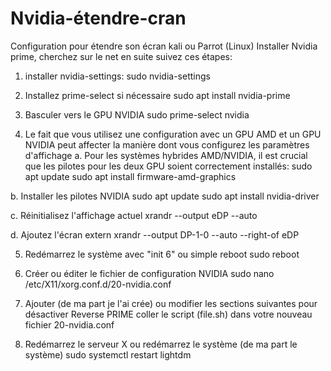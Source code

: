 # Nvidia-étendre-cran

Configuration pour étendre son écran kali ou Parrot (Linux)
Installer Nvidia prime, cherchez sur le net en suite suivez ces étapes:

1. installer nvidia-settings:
sudo nvidia-settings

2. Installez prime-select si nécessaire
sudo apt install nvidia-prime

3. Basculer vers le GPU NVIDIA
sudo prime-select nvidia

4. Le fait que vous utilisez une configuration avec un GPU AMD et un GPU NVIDIA peut affecter la manière dont vous configurez les paramètres d'affichage
a. Pour les systèmes hybrides AMD/NVIDIA, il est crucial que les pilotes pour les deux GPU soient correctement installés:
sudo apt update
sudo apt install firmware-amd-graphics

b. Installer les pilotes NVIDIA
sudo apt update
sudo apt install nvidia-driver

c. Réinitialisez l'affichage actuel
xrandr --output eDP --auto

d.  Ajoutez l'écran extern
xrandr --output DP-1-0 --auto --right-of eDP

5. Redémarrez le système avec "init 6" ou simple reboot
sudo reboot

6. Créer ou éditer le fichier de configuration NVIDIA
sudo nano /etc/X11/xorg.conf.d/20-nvidia.conf

7. Ajouter (de ma part je l'ai crée) ou modifier les sections suivantes pour désactiver Reverse PRIME
coller le script (file.sh) dans votre nouveau fichier 20-nvidia.conf
8. Redémarrez le serveur X ou redémarrez le système (de ma part le système)
sudo systemctl restart lightdm
